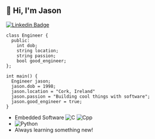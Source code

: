 ## 👋 Hi, I'm Jason

[![Linkedin Badge](https://img.shields.io/badge/-jmur-blue?style=flat-square&logo=Linkedin&logoColor=white&link=https://www.linkedin.com/in/jmur/)](https://www.linkedin.com/in/jmur/)

```
class Engineer {
  public:
    int dob;
    string location;
    string passion;
    bool good_engineer;
};

int main() {
  Engineer jason;
  jason.dob = 1998;
  jason.location = "Cork, Ireland"
  jason.passion = "Building cool things with software";
  jason.good_engineer = true;
}
```

* Embedded Software ![C](https://img.shields.io/badge/-blue?logo=c&logoColor=white&style=plastic&logoWidth=25) ![Cpp](https://img.shields.io/badge/-blue?logo=cplusplus&style=plastic&logoWidth=25)
* ![Python](https://img.shields.io/badge/-Python-black?style=plastic&logo=Python)
* Always learning something new!
<!---
jpmur/jpmur is a ✨ special ✨ repository because its `README.md` (this file) appears on your GitHub profile.
You can click the Preview link to take a look at your changes.
--->
